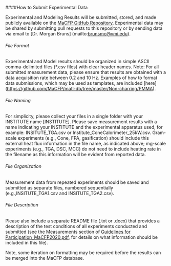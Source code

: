 ####How to Submit Experimental Data

Experimental and Modeling Results will be submitted, stored, and made publicly available on the [MaCFP GitHub Repository](https://github.com/MaCFP/matl-db/tree/master/Non-charring/PMMA). Experimental data may be shared by submitting pull requests to this repository or by sending data via email to [Dr. Morgan Bruns] (mailto:brunsmc@vmi.edu).

###### File Format 
Experimental and Model results should be organized in simple ASCII comma-delimited files (*.csv files) with clear header names.  Note: For all submitted measurement data, please ensure that results are obtained with a data acquisition rate between 0.2 and 10 Hz. Examples of how to format data submissions, which may be used as templates, are included [here] (https://github.com/MaCFP/matl-db/tree/master/Non-charring/PMMA).

###### File Naming
For simplicity, please collect your files in a single folder with your INSTITUTE name [INSTITUTE]. Please save measurement results with a name indicating your INSTITUTE and the experimental apparatus used, for example: INSITUTE\_TGA.csv or Institute\_ConeCalorimeter_25kW.csv.  Gram-scale experiments (e.g., Cone, FPA, gasification) should include this external heat flux information in the file name, as indicated above; mg-scale experiments (e.g., TGA, DSC, MCC) do not need to include heating rate in the filename as this information will be evident from reported data.



###### File Organization
Measurement data from repeated experiments should be saved and submitted as separate files, numbered sequentially (e.g.,INSITUTE\_TGA1.csv and INSITUTE\_TGA2.csv). 


###### File Description
Please also include a separate README file (.txt or .docx) that provides a description of the test conditions of all experiments conducted and submitted (see the Measurements section of [Guidelines for Participation_MaCFP2020.pdf](https://github.com/MaCFP/matl-db/), for details on what information should be included in this file).   

Note, some iteration on formatting may be required before the results can be merged into the MaCFP database.

